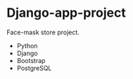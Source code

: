 # Django-app-project
Face-mask store project.
<ul>
  <li>Python</li>
  <li>Django</li>
  <li>Bootstrap</li>
  <li>PostgreSQL</li>
</ul>
